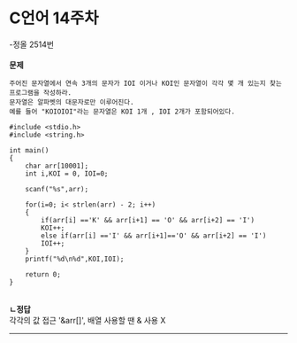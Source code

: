 # C언어 14주차
-정올 2514번
<br>
<br><b>문제</b>
```
주어진 문자열에서 연속 3개의 문자가 IOI 이거나 KOI인 문자열이 각각 몇 개 있는지 찾는 프로그램을 작성하라.
문자열은 알파벳의 대문자로만 이루어진다. 
예를 들어 "KOIOIOI"라는 문자열은 KOI 1개 , IOI 2개가 포함되어있다.
```

```
#include <stdio.h>
#include <string.h>

int main()
{
    char arr[10001];
    int i,KOI = 0, IOI=0;

    scanf("%s",arr);

    for(i=0; i< strlen(arr) - 2; i++)
    {
        if(arr[i] =='K' && arr[i+1] == 'O' && arr[i+2] == 'I')
        KOI++;
        else if(arr[i] =='I' && arr[i+1]=='O' && arr[i+2] == 'I')
        IOI++;
    }
    printf("%d\n%d",KOI,IOI);

    return 0;   
}
```
<br> <b>ㄴ정답</b>
<br> 각각의 값 접근 '&arr[]', 배열 사용할 땐 & 사용 X

<hr>
